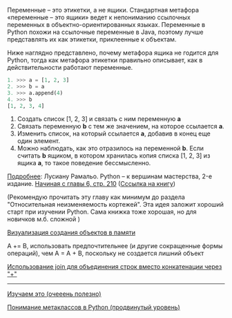 Переменные – это этикетки, а не ящики. Стандартная метафора «переменные – это ящики» ведет
к  непониманию ссылочных переменных в  объектно-ориентированных языках. Переменные в Python похожи на ссылочные переменные в Java, поэтому лучше представлять их как этикетки, приклеенные к  объектам. 

Ниже наглядно представлено, почему метафора ящика не годится для Python, тогда как метафора
этикетки правильно описывает, как в действительности работают переменные.

```Python
1. >>> a = [1, 2, 3]
2. >>> b = a 
3. >>> a.append(4)
4. >>> b
[1, 2, 3, 4]
```

1. Создать список [1, 2, 3] и связать с ним переменную **a**
2. Связать переменную **b** с тем же значением, на которое ссылается **a**.
3. Изменить список, на который ссылается **a**, добавив в конец еще один элемент.
4. Можно наблюдать, как это отразилось на переменной **b**. Если считать
**b** ящиком, в котором хранилась копия списка [1, 2, 3] из ящика **a**, то такое
поведение бессмысленно.

<ins>Подробнее</ins>: Лусиану Рамальо. Python – к  вершинам мастерства, 2-e издание. <ins>Начиная с  главы 6, стр. 210</ins> ([Сссылка на книгу](https://vk.com/wall-203365865_965))

(Рекомендую прочитать эту главу как минимум до раздела "Относительная неизменяемость кортежей". Эта идея заложит хороший старт при изучении Python. Сама книжка тоже хорошая, но для новичков м.б. сложной )


[Визуализация создания объектов в памяти](https://pythontutor.com/visualize.html#mode=edit)

A += B, использовать предпочтительнее (и другие сокращенные формы операций), чем A = A + B,
поскольку не создается лишний объект 

[Использование join для объединения строк вместо конкатенации через "+" ](https://skillbox.ru/media/base/obedinenie-strok-v-python/)

---


[Изучаем это (очееень полезно)](https://iqbotan.blogspot.com)

[Понимание метаклассов в Python (продвинутый уровень)](https://habr.com/ru/articles/145835/)